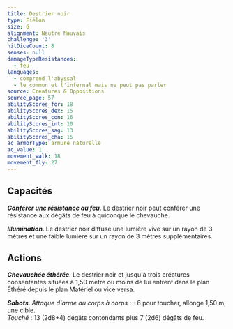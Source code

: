 ```yaml
---
title: Destrier noir
type: Fiélon
size: G
alignment: Neutre Mauvais
challenge: '3'
hitDiceCount: 8
senses: null
damageTypeResistances:
  - feu
languages:
  - comprend l'abyssal
  - le commun et l'infernal mais ne peut pas parler
source: Créatures & Oppositions
source_page: 57
abilityScores_for: 18
abilityScores_dex: 15
abilityScores_con: 16
abilityScores_int: 10
abilityScores_sag: 13
abilityScores_cha: 15
ac_armorType: armure naturelle
ac_value: 1
movement_walk: 18
movement_fly: 27
---
```

## Capacités
_**Conférer une résistance au feu**_. Le destrier noir peut conférer une résistance aux dégâts de feu à quiconque le chevauche.

_**Illumination**_. Le destrier noir diffuse une lumière vive sur un rayon de 3 mètres et une faible lumière sur un rayon de 3 mètres supplémentaires.

## Actions
_**Chevauchée éthérée**_. Le destrier noir et jusqu'à trois créatures consentantes situées à 1,50 mètre ou moins de lui entrent dans le plan Éthéré depuis le plan Matériel ou vice versa.

_**Sabots**_. _Attaque d'arme au corps à corps_ : +6 pour toucher, allonge 1,50 m, une cible.  
_Touché_ : 13 (2d8+4) dégâts contondants plus 7 (2d6) dégâts de feu.
